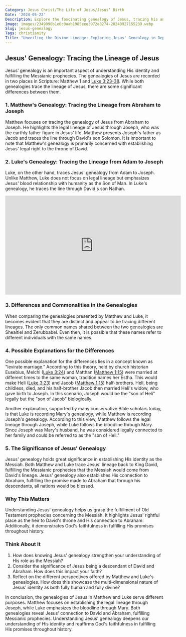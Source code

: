 ```yaml
---
Category: Jesus Christ/The Life of Jesus/Jesus’ Birth
Date: '2024-05-22'
Description: Explore the fascinating genealogy of Jesus, tracing his ancestry back through biblical accounts. Delve into the rich history and significance of the lineage of Jesus Christ.
Image: images/2349090b1e6c0aab1985eee3972e8274-20240927155239.webp
Slug: jesus-genealogy
Tags: christianity
Title: "Unveiling the Divine Lineage: Exploring Jesus' Genealogy in Depth"
---
```


## Jesus' Genealogy: Tracing the Lineage of Jesus

Jesus’ genealogy is an important aspect of understanding His identity and fulfilling the Messianic prophecies. The genealogies of Jesus are recorded in two places in Scripture: Matthew 1 and [Luke 3:23-38](https://www.bibleref.com/Luke/3/Luke-3-23.html). While both genealogies trace the lineage of Jesus, there are some significant differences between them. 

### 1. Matthew's Genealogy: Tracing the Lineage from Abraham to Joseph

Matthew focuses on tracing the genealogy of Jesus from Abraham to Joseph. He highlights the legal lineage of Jesus through Joseph, who was the earthly father figure in Jesus' life. Matthew presents Joseph's father as Jacob and traces the line through David's son Solomon. It is important to note that Matthew's genealogy is primarily concerned with establishing Jesus' legal right to the throne of David.

### 2. Luke's Genealogy: Tracing the Lineage from Adam to Joseph

Luke, on the other hand, traces Jesus' genealogy from Adam to Joseph. Unlike Matthew, Luke does not focus on legal lineage but emphasizes Jesus' blood relationship with humanity as the Son of Man. In Luke's genealogy, he traces the line through David's son Nathan. 


<iframe width="560" height="315" src="https://www.youtube.com/embed/iitb7KyvgN8" frameborder="0" allow="autoplay; encrypted-media" allowfullscreen></iframe>


### 3. Differences and Commonalities in the Genealogies

When comparing the genealogies presented by Matthew and Luke, it becomes evident that they are distinct and appear to be tracing different lineages. The only common names shared between the two genealogies are Shealtiel and Zerubbabel. Even then, it is possible that these names refer to different individuals with the same names.

### 4. Possible Explanations for the Differences

One possible explanation for the differences lies in a concept known as "levirate marriage." According to this theory, held by church historian Eusebius, Melchi ([Luke 3:24](https://www.bibleref.com/Luke/3/Luke-3-24.html)) and Matthan ([Matthew 1:15](https://www.bibleref.com/Matthew/1/Matthew-1-15.html)) were married at different times to the same woman, tradition names her Estha. This would make Heli ([Luke 3:23](https://www.bibleref.com/Luke/3/Luke-3-23.html)) and Jacob ([Matthew 1:15](https://www.bibleref.com/Matthew/1/Matthew-1-15.html)) half-brothers. Heli, being childless, died, and his half-brother Jacob then married Heli's widow, who gave birth to Joseph. In this scenario, Joseph would be the "son of Heli" legally but the "son of Jacob" biologically.

Another explanation, supported by many conservative Bible scholars today, is that Luke is recording Mary's genealogy, while Matthew is recording Joseph's genealogy. According to this view, Matthew follows the legal lineage through Joseph, while Luke follows the bloodline through Mary. Since Joseph was Mary's husband, he was considered legally connected to her family and could be referred to as the "son of Heli." 

### 5. The Significance of Jesus' Genealogy

Jesus' genealogy holds great significance in establishing His identity as the Messiah. Both Matthew and Luke trace Jesus' lineage back to King David, fulfilling the Messianic prophecies that the Messiah would come from David's lineage. Jesus' genealogy also establishes His connection to Abraham, fulfilling the promise made to Abraham that through his descendants, all nations would be blessed.

### Why This Matters

Understanding Jesus' genealogy helps us grasp the fulfillment of Old Testament prophecies concerning the Messiah. It highlights Jesus' rightful place as the heir to David's throne and His connection to Abraham. Additionally, it demonstrates God's faithfulness in fulfilling His promises throughout history.

### Think About It

1. How does knowing Jesus' genealogy strengthen your understanding of His role as the Messiah?
2. Consider the significance of Jesus being a descendant of David and Abraham. How does this impact your faith?
3. Reflect on the different perspectives offered by Matthew and Luke's genealogies. How does this showcase the multi-dimensional nature of Jesus' identity as both fully human and fully divine?

In conclusion, the genealogies of Jesus in Matthew and Luke serve different purposes. Matthew focuses on establishing the legal lineage through Joseph, while Luke emphasizes the bloodline through Mary. Both genealogies reveal Jesus' connection to David and Abraham, fulfilling Messianic prophecies. Understanding Jesus' genealogy deepens our understanding of His identity and reaffirms God's faithfulness in fulfilling His promises throughout history.